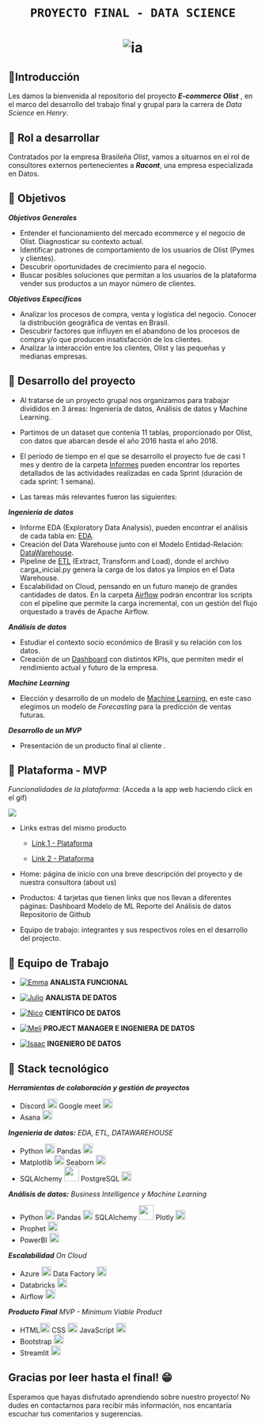# <h1 align=center>**`PROYECTO FINAL - DATA SCIENCE`**</h1>

# <h1 align=center> ![ia](https://emoji.slack-edge.com/TPRS7H4PN/henry-pm/4658c1bc769b53ae.png) </h1>

## 🔹**Introducción**

Les damos la bienvenida al repositorio del proyecto **_E-commerce Olist_** , en el marco del desarrollo del trabajo final y grupal para la carrera de _Data Science_ en _Henry_.

## :small_blue_diamond: **Rol a desarrollar**

Contratados por la empresa Brasileña _Olist_, vamos a situarnos en el rol de consultores externos pertenecientes a **_Racont_**, una empresa especializada en Datos.

## :small_blue_diamond: **Objetivos**

**_Objetivos Generales_**

- Entender el funcionamiento del mercado ecommerce y el negocio de Olist. Diagnosticar su contexto actual.
- Identificar patrones de comportamiento de los usuarios de Olist (Pymes y clientes).
- Descubrir oportunidades de crecimiento para el negocio.
- Buscar posibles soluciones que permitan a los usuarios de la plataforma vender sus productos a un mayor número de clientes.

**_Objetivos Específicos_**

- Analizar los procesos de compra, venta y logística del negocio. Conocer la distribución geográfica de ventas en Brasil.
- Descubrir factores que influyen en el abandono de los procesos de compra y/o que producen insatisfacción de los clientes.
- Analizar la interacción entre los clientes, Olist y las pequeñas y medianas empresas.

## :small_blue_diamond: **Desarrollo del proyecto**

- Al tratarse de un proyecto grupal nos organizamos para trabajar divididos en 3 áreas: Ingeniería de datos, Análisis de datos y Machine Learning.

- Partimos de un dataset que contenía 11 tablas, proporcionado por Olist, con datos que abarcan desde el año 2016 hasta el año 2018.

- El período de tiempo en el que se desarrollo el proyecto fue de casi 1 mes y dentro de la carpeta [Informes](https://github.com/MelinaRG/Proyecto-Final-DATA/tree/main/Informes) pueden encontrar los reportes detallados de las actividades realizadas en cada Sprint (duración de cada sprint: 1 semana).

- Las tareas más relevantes fueron las siguientes:

**_Ingeniería de datos_**

- Informe EDA (Exploratory Data Analysis), pueden encontrar el análisis de cada tabla en: [EDA](https://github.com/MelinaRG/Proyecto-Final-DATA/tree/main/EDA).
- Creación del Data Warehouse junto con el Modelo Entidad-Relación: [DataWarehouse](https://github.com/MelinaRG/Proyecto-Final-DATA/tree/main/DataWarehouse).
- Pipeline de [ETL](https://github.com/MelinaRG/Proyecto-Final-DATA/tree/main/ETL) (Extract, Transform and Load), donde el archivo carga_inicial.py genera la carga de los datos ya limpios en el Data Warehouse.
- Escalabilidad on Cloud, pensando en un futuro manejo de grandes cantidades de datos. En la carpeta [Airflow](https://github.com/MelinaRG/Proyecto-Final-DATA/tree/main/Airflow) podrán encontrar los scripts con el pipeline que permite la carga incremental, con un gestión del flujo orquestado a través de Apache Airflow.

**_Análisis de datos_**

- Estudiar el contexto socio económico de Brasil y su relación con los datos.
- Creación de un [Dashboard](https://github.com/MelinaRG/Proyecto-Final-DATA/tree/main/Dashboard) con distintos KPIs, que permiten medir el rendimiento actual y futuro de la empresa.

**_Machine Learning_**

- Elección y desarrollo de un modelo de [Machine Learning](https://github.com/MelinaRG/Proyecto-Final-DATA/tree/main/Machine%20Learning), en este caso elegimos un modelo de _Forecasting_ para la predicción de ventas futuras.

**_Desarrollo de un MVP_**

- Presentación de un producto final al cliente .

## :small_blue_diamond: **Plataforma - MVP**

_Funcionalidades de la plataforma_: (Acceda a la app web haciendo click en el gif)

<a href="https://data-henry.web.app/" target="_blank"> 
<img src="./web-mvp.gif">
</a>

- Links extras del mismo producto

  - [Link 1 - Plataforma](https://data-henry.web.app/)

  - [Link 2 - Plataforma](https://data-henry.firebaseapp.com/)

- Home: página de inicio con una breve descripción del proyecto y de nuestra consultora (about us)

- Productos: 4 tarjetas que tienen links que nos llevan a diferentes páginas:
  Dashboard
  Modelo de ML
  Reporte del Análisis de datos
  Repositorio de Github
- Equipo de trabajo: integrantes y sus respectivos roles en el desarrollo del projecto.

## :small_blue_diamond: **Equipo de Trabajo**

- <a href="https://www.linkedin.com/in/emmanuel-corral-52034162/"><img alt="Emma" title="Connect with Emma" src="https://img.shields.io/badge/Emmanuel Corral-0077B5?style=flat&logo=Linkedin&logoColor=white"></a> **ANALISTA FUNCIONAL**

- <a href="https://www.linkedin.com/in/julio-cesar-postigo-1a5707219/"><img alt="Julio" title="Connect with Julio" src="https://img.shields.io/badge/Julio Postigo-0077B5?style=flat&logo=Linkedin&logoColor=white"></a> **ANALISTA DE DATOS**

- <a href="https://www.linkedin.com/in/nicolas-angel-lazarte/"><img alt="Nico" title="Connect with Nico" src="https://img.shields.io/badge/Nicolas Lazarte-0077B5?style=flat&logo=Linkedin&logoColor=white"></a> **CIENTÍFICO DE DATOS**

- <a href="https://www.linkedin.com/in/melina-griffo-8398641b0/"><img alt="Meli" title="Connect with Meli" src="https://img.shields.io/badge/Melina Griffo-0077B5?style=flat&logo=Linkedin&logoColor=white"></a> **PROJECT MANAGER E INGENIERA DE DATOS**

- <a href="https://www.linkedin.com/in/isaac-junior-pe%C3%B1a-cueva-320562264/"><img alt="Isaac" title="Connect with Isaac" src="https://img.shields.io/badge/Isaac Peña-0077B5?style=flat&logo=Linkedin&logoColor=white"></a> **INGENIERO DE DATOS**

## :small_blue_diamond: **Stack tecnológico**

**_Herramientas de colaboración y gestión de proyectos_**

- Discord <img src="https://assets-global.website-files.com/6257adef93867e50d84d30e2/636e0a6a49cf127bf92de1e2_icon_clyde_blurple_RGB.png" width="20px" > Google meet <img src="https://www.uc3m.es/sdic/media/sdic/img/mediana/original/im_servicios_comunicacion_google-meet_icono/im_servicios_comunicacion_google_meet.png" width="20px" height="20px">
- Asana <img src="https://sites.miis.edu/shuyul/files/2017/03/asana-icon.jpg" jsaction="load:XAeZkd;" width="20px" height="20px">

**_Ingenieria de datos:_** _EDA, ETL, DATAWAREHOUSE_

- Python <a href="https://emoji.gg/emoji/9794-python"><img src="https://cdn3.emoji.gg/emojis/9794-python.png" width="20px" height="20px" alt="python"></a> Pandas <img src="https://cdn.jsdelivr.net/gh/devicons/devicon/icons/pandas/pandas-original.svg" width="20px" height="20px" />
- Matplotlib <img src="https://upload.wikimedia.org/wikipedia/commons/8/84/Matplotlib_icon.svg" width="20px" height="20px" /> Seaborn <img src="https://seaborn.pydata.org/_images/logo-mark-lightbg.svg" width="20px" height="20px" />
- SQLAlchemy <img src="https://cdn.jsdelivr.net/gh/devicons/devicon/icons/sqlalchemy/sqlalchemy-original.svg" width="30px" height="30px" /> PostgreSQL <img src="https://cdn.jsdelivr.net/gh/devicons/devicon/icons/postgresql/postgresql-original.svg" width="20px" height="20px" />

**_Análisis de datos:_** _Business Intelligence y Machine Learning_

- Python <a href="https://emoji.gg/emoji/9794-python"><img src="https://cdn3.emoji.gg/emojis/9794-python.png" width="20px" height="20px" alt="python"></a> Pandas <img src="https://cdn.jsdelivr.net/gh/devicons/devicon/icons/pandas/pandas-original.svg" width="20px" height="20px" /> SQLAlchemy <img src="https://cdn.jsdelivr.net/gh/devicons/devicon/icons/sqlalchemy/sqlalchemy-original.svg" width="30px" height="30px" /> Plotly <img src="https://images.plot.ly/logo/new-branding/plotly-logomark.png" width="20px" height="20px" />
- Prophet <img src="https://images.ctfassets.net/fi0zmnwlsnja/1JkCWMEa9c6VNGlwSbAbUD/eb900356e16d88013306b246832ca6aa/2018-03-06-how-facebook-made-business-forecasting-scalable-for-the-masses-OG-image.png" width="20px" height="20px" />
- PowerBI <img src="https://upload.wikimedia.org/wikipedia/commons/c/cf/New_Power_BI_Logo.svg" width="20px" height="20px" />

**_Escalabilidad_** _On Cloud_

- Azure <img src="https://cdn.jsdelivr.net/gh/devicons/devicon/icons/azure/azure-original.svg" width="20px" height="20px" /> Data Factory <img src="https://symbols.getvecta.com/stencil_28/27_data-factory.8004c08598.svg" width="20px" height="20px">
- Databricks <img src="https://assets-global.website-files.com/60d9fbbfcd9fcb40bad8aac3/60fae2c9b6f2dd2ebad2ca05_databricks-logo-icon.png" width="20px" height="20px" >
- Airflow <img src="https://miro.medium.com/max/700/0*ICxzNyns9DR90WNS" width="20px" height="20px" >

**_Producto Final_** _MVP - Minimum Viable Product_

- HTML<a href="https://emoji.gg/emoji/HTML"><img src="https://cdn3.emoji.gg/emojis/HTML.png" width="20px" height="20px" alt="HTML"></a> CSS <a href="https://emoji.gg/emoji/css"><img src="https://cdn3.emoji.gg/emojis/css.png" width="20px" height="20px" alt="css"></a> JavaScript <a href="https://emoji.gg/emoji/8009-java-js"><img src="https://cdn3.emoji.gg/emojis/8009-java-js.png" width="20px" height="20px" alt="Java_Js"></a>
- Bootstrap <img src="https://cdn-icons-png.flaticon.com/512/5968/5968672.png" width="20px" height="20px" >
- Streamlit <img src="https://res.cloudinary.com/crunchbase-production/image/upload/c_lpad,h_256,w_256,f_auto,q_auto:eco,dpr_1/z3ahdkytzwi1jxlpazje" width="20px" height="20px">

## **Gracias por leer hasta el final! :grin:**

Esperamos que hayas disfrutado aprendiendo sobre nuestro proyecto! No dudes en contactarnos para recibir más información, nos encantaría escuchar tus comentarios y sugerencias.
